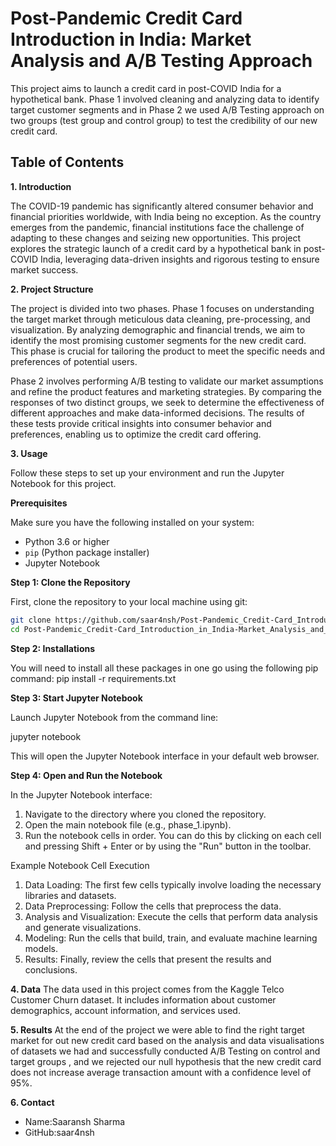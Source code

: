 # Post-Pandemic Credit Card Introduction in India: Market Analysis and A/B Testing Approach

This project aims to launch a credit card in post-COVID India for a hypothetical bank. 
Phase 1 involved cleaning and analyzing data to identify target customer segments and in 
Phase 2 we used A/B Testing approach on two groups (test group and control group) to test 
the credibility of our new credit card.


## Table of Contents

**1. Introduction**

The COVID-19 pandemic has significantly altered consumer behavior and financial priorities worldwide, with India being no exception. 
As the country emerges from the pandemic, financial institutions face the challenge of adapting to these changes and seizing new 
opportunities. This project explores the strategic launch of a credit card by a hypothetical bank in post-COVID India, leveraging 
data-driven insights and rigorous testing to ensure market success.

**2. Project Structure**

The project is divided into two phases. Phase 1 focuses on understanding the target market through meticulous data cleaning, 
pre-processing, and visualization. By analyzing demographic and financial trends, we aim to identify the most promising customer 
segments for the new credit card. This phase is crucial for tailoring the product to meet the specific needs and preferences of 
potential users.

Phase 2 involves performing A/B testing to validate our market assumptions and refine the product features and marketing strategies. 
By comparing the responses of two distinct groups, we seek to determine the effectiveness of different approaches and make data-informed
decisions. The results of these tests provide critical insights into consumer behavior and preferences, enabling us to optimize the 
credit card offering.

**3. Usage**

Follow these steps to set up your environment and run the Jupyter Notebook for this project.

**Prerequisites**

Make sure you have the following installed on your system:

- Python 3.6 or higher
- `pip` (Python package installer)
- Jupyter Notebook

**Step 1: Clone the Repository**

First, clone the repository to your local machine using git:

```bash
git clone https://github.com/saar4nsh/Post-Pandemic_Credit-Card_Introduction_in_India-Market_Analysis_and_A-B_Testing_Approach.git
cd Post-Pandemic_Credit-Card_Introduction_in_India-Market_Analysis_and_A-B_Testing_Approach
```

**Step 2: Installations**

You will need to install all these packages in one go using the following pip command:
pip install -r requirements.txt

**Step 3: Start Jupyter Notebook**

Launch Jupyter Notebook from the command line:

jupyter notebook

This will open the Jupyter Notebook interface in your default web browser.

**Step 4: Open and Run the Notebook**

In the Jupyter Notebook interface:

1. Navigate to the directory where you cloned the repository.
2. Open the main notebook file (e.g., phase_1.ipynb).
3. Run the notebook cells in order. You can do this by clicking on each cell and pressing Shift + Enter or by using the "Run" button 
in the toolbar.

Example Notebook Cell Execution

1. Data Loading: The first few cells typically involve loading the necessary libraries and datasets.
2. Data Preprocessing: Follow the cells that preprocess the data.
3. Analysis and Visualization: Execute the cells that perform data analysis and generate visualizations.
4. Modeling: Run the cells that build, train, and evaluate machine learning models.
5. Results: Finally, review the cells that present the results and conclusions.

**4. Data**
The data used in this project comes from the Kaggle Telco Customer Churn dataset. It includes information about customer demographics, 
account information, and services used.

**5. Results**
At the end of the project we were able to find the right target market for out new credit card based on the analysis and data visualisations of datasets we had and 
successfully conducted A/B Testing on control and target groups , and we rejected our null hypothesis that the new credit card does not
increase average transaction amount with a confidence level of 95%.

**6. Contact**

* Name:Saaransh Sharma
* GitHub:saar4nsh



